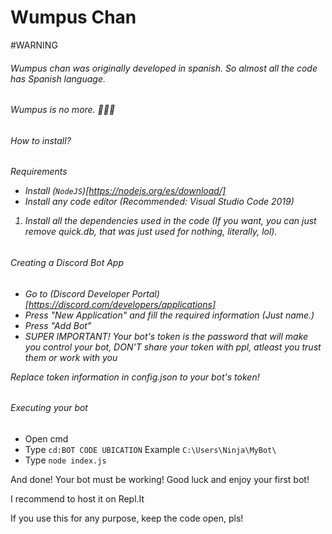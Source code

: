 # Wumpus Chan

#WARNING
<h6>Wumpus chan was originally developed in spanish. So almost all the code has Spanish language.<h6>

Wumpus is no more. 🦀🦀🦀

<h6>How to install?<h6>

Requirements 
* Install (`NodeJS`)[https://nodejs.org/es/download/]
* Install any code editor (Recommended: Visual Studio Code 2019)

1. Install all the dependencies used in the code (If you want, you can just remove quick.db, that was just used for nothing, literally, lol).


<h6>Creating a Discord Bot App<h6>

* Go to (Discord Developer Portal)[https://discord.com/developers/applications]
* Press "New Application" and fill the required information (Just name.)
* Press "Add Bot"
* SUPER IMPORTANT! Your bot's token is the password that will make you control your bot, DON'T share your token with ppl, atleast you trust them or work with you

Replace token information in config.json to your bot's token!

<h6>Executing your bot</h6>

* Open cmd
* Type `cd:BOT CODE UBICATION` Example `C:\Users\Ninja\MyBot\`
* Type `node index.js`

And done! Your bot must be working! Good luck and enjoy your first bot!

I recommend to host it on Repl.It

If you use this for any purpose, keep the code open, pls!
